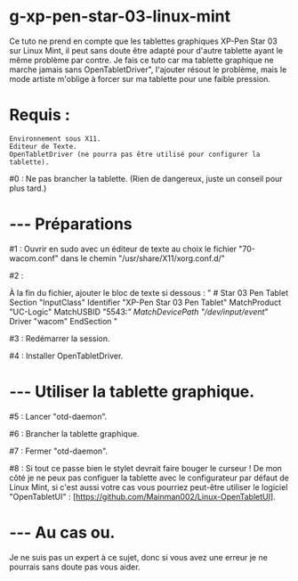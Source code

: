 # g-xp-pen-star-03-linux-mint

Ce tuto ne prend en compte que les tablettes graphiques XP-Pen Star 03 sur Linux Mint, il peut sans doute être adapté pour d'autre tablette ayant le même problème par contre. Je fais ce tuto car ma tablette graphique ne marche jamais sans OpenTabletDriver", l'ajouter résout le problème, mais le mode artiste m'oblige à forcer sur ma tablette pour une faible pression.



# Requis :
    Environnement sous X11.
    Éditeur de Texte.
    OpenTabletDriver (ne pourra pas être utilisé pour configurer la tablette).


#0 :
    Ne pas brancher la tablette. (Rien de dangereux, juste un conseil pour plus tard.)

# --- Préparations

#1 :
    Ouvrir en sudo avec un éditeur de texte au choix le fichier "70-wacom.conf" dans le chemin "/usr/share/X11/xorg.conf.d/"

#2 :

 À la fin du fichier, ajouter le bloc de texte si dessous :
 "
    # Star 03 Pen Tablet
    Section "InputClass"
	    Identifier "XP-Pen Star 03 Pen Tablet"
    	MatchProduct "UC-Logic"
        MatchUSBID "5543:*"
    	MatchDevicePath "/dev/input/event*"
        Driver "wacom"
    EndSection
 "

#3 :
    Redémarrer la session.

#4 :
    Installer OpenTabletDriver.

# --- Utiliser la tablette graphique.

#5 :
    Lancer "otd-daemon".

#6 :
    Brancher la tablette graphique.

#7 :
    Fermer "otd-daemon".

#8 :
    Si tout ce passe bien le stylet devrait faire bouger le curseur ! 
    De mon côté je ne peux pas configuer la tablette avec le configurateur par défaut de Linux Mint, si c'est aussi votre cas vous pourriez peut-être utiliser le logiciel "OpenTabletUI" : [https://github.com/Mainman002/Linux-OpenTabletUI].

# --- Au cas ou.

 Je ne suis pas un expert à ce sujet, donc si vous avez une erreur je ne pourrais sans doute pas vous aider.
